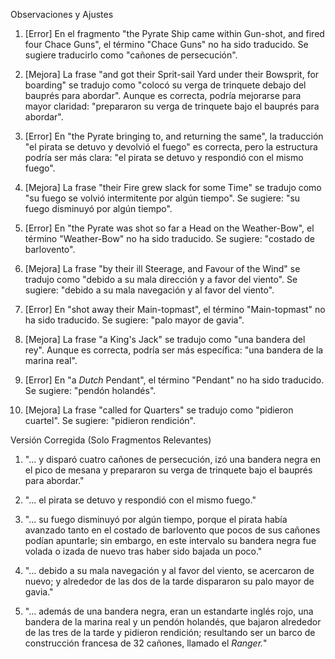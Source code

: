 Observaciones y Ajustes

1. [Error] En el fragmento "the Pyrate Ship came within Gun-shot, and fired four Chace Guns", el término "Chace Guns" no ha sido traducido. Se sugiere traducirlo como "cañones de persecución".

2. [Mejora] La frase "and got their Sprit-sail Yard under their Bowsprit, for boarding" se tradujo como "colocó su verga de trinquete debajo del bauprés para abordar". Aunque es correcta, podría mejorarse para mayor claridad: "prepararon su verga de trinquete bajo el bauprés para abordar".

3. [Error] En "the Pyrate bringing to, and returning the same", la traducción "el pirata se detuvo y devolvió el fuego" es correcta, pero la estructura podría ser más clara: "el pirata se detuvo y respondió con el mismo fuego".

4. [Mejora] La frase "their Fire grew slack for some Time" se tradujo como "su fuego se volvió intermitente por algún tiempo". Se sugiere: "su fuego disminuyó por algún tiempo".

5. [Error] En "the Pyrate was shot so far a Head on the Weather-Bow", el término "Weather-Bow" no ha sido traducido. Se sugiere: "costado de barlovento".

6. [Mejora] La frase "by their ill Steerage, and Favour of the Wind" se tradujo como "debido a su mala dirección y a favor del viento". Se sugiere: "debido a su mala navegación y al favor del viento".

7. [Error] En "shot away their Main-topmast", el término "Main-topmast" no ha sido traducido. Se sugiere: "palo mayor de gavia".

8. [Mejora] La frase "a King's Jack" se tradujo como "una bandera del rey". Aunque es correcta, podría ser más específica: "una bandera de la marina real".

9. [Error] En "a _Dutch_ Pendant", el término "Pendant" no ha sido traducido. Se sugiere: "pendón holandés".

10. [Mejora] La frase "called for Quarters" se tradujo como "pidieron cuartel". Se sugiere: "pidieron rendición".

Versión Corregida (Solo Fragmentos Relevantes)

1. "... y disparó cuatro cañones de persecución, izó una bandera negra en el pico de mesana y prepararon su verga de trinquete bajo el bauprés para abordar."

2. "... el pirata se detuvo y respondió con el mismo fuego."

3. "... su fuego disminuyó por algún tiempo, porque el pirata había avanzado tanto en el costado de barlovento que pocos de sus cañones podían apuntarle; sin embargo, en este intervalo su bandera negra fue volada o izada de nuevo tras haber sido bajada un poco."

4. "... debido a su mala navegación y al favor del viento, se acercaron de nuevo; y alrededor de las dos de la tarde dispararon su palo mayor de gavia."

5. "... además de una bandera negra, eran un estandarte inglés rojo, una bandera de la marina real y un pendón holandés, que bajaron alrededor de las tres de la tarde y pidieron rendición; resultando ser un barco de construcción francesa de 32 cañones, llamado el *Ranger.*"